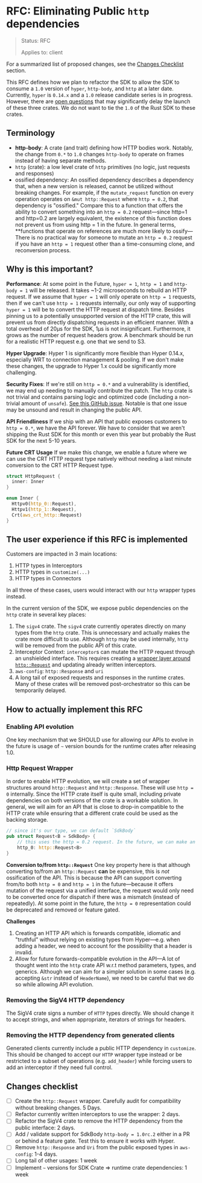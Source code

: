 <!-- Give your RFC a descriptive name saying what it would accomplish or what feature it defines -->
RFC: Eliminating Public `http` dependencies
=============

> Status: RFC
>
> Applies to: client

<!-- A great RFC will include a list of changes at the bottom so that the implementor can be sure they haven't missed anything -->
For a summarized list of proposed changes, see the [Changes Checklist](#changes-checklist) section.

<!-- Insert a short paragraph explaining, at a high level, what this RFC is for -->
This RFC defines how we plan to refactor the SDK to allow the SDK to consume a `1.0` version of `hyper`, `http-body`,
and `http` at a later date. Currently, `hyper` is `0.14.x` and a `1.0` release candidate series is in progress. However,
there are [open questions](https://github.com/orgs/hyperium/projects/1/views/4) that may significantly delay the launch
of
these three crates. We do not want to tie the `1.0` of the Rust SDK to these crates.

<!-- The "Terminology" section is optional but is really useful for defining the technical terms you're using in the RFC -->
Terminology
-----------

- **http-body**: A crate (and trait) defining how HTTP bodies work. Notably, the change from `0.*` to `1.0` changes `http-body`
  to operate on frames instead of having separate methods.
- `http` (crate): a low level crate of `http` primitives (no logic, just requests and responses)
- ossified dependency: An ossified dependency describes a dependency that, when a new version is released, cannot be utilized without breaking changes. For example, if the `mutate_request` function on every operation operates on `&mut http::Request` where `http = 0.2`, that dependency is "ossified." Compare this to a function that offers the ability to convert something into an `http = 0.2` request—since http=1 and http=0.2 are largely equivalent, the
  existence of this function does not prevent us from using http = 1 in the future. In general terms, **functions that operate on references are much more likely to ossify—There is no practical way for someone to mutate an `http = 0.2` request if you have an `http = 1` request other than a time-consuming clone, and reconversion process.

<!-- Explain how users will use this new feature and, if necessary, how this compares to the current user experience -->

## Why is this important?

**Performance**:
At some point in the Future, `hyper = 1`, `http = 1` and `http-body = 1` will be released. It takes ~1-2 microseconds to rebuild an HTTP request. If we assume that `hyper = 1` will only operate on `http = 1` requests, then if we can't use `http = 1` requests internally, our only way of supporting `hyper = 1` will be to convert the HTTP request at dispatch time. Besides pinning us to a potentially unsupported version of the HTTP crate, this will prevent us from directly dispatching requests in an efficient manner. With a total overhead of 20µs for the SDK, 1µs is not insignificant. Furthermore, it grows as the number of request headers grow. A benchmark should be run for a realistic HTTP request e.g. one that we send to S3.

**Hyper Upgrade**:
Hyper 1 is significantly more flexible than Hyper 0.14.x, especially WRT to connection management & pooling. If we don't make these changes, the upgrade to Hyper 1.x could be significantly more challenging.

**Security Fixes**:
If we're still on `http = 0.*` and a vulnerability is identified, we may end up needing to manually contribute the patch. The `http` crate is not trivial and contains parsing logic and optimized code (including a non-trivial amount of `unsafe`). [See this GitHub issue](https://github.com/hyperium/http/issues/412). Notable is that one issue may be unsound and result in changing the public API.

**API Friendliness**
If we ship with an API that public exposes customers to `http = 0.*`, we have the API forever. We have to consider that we aren't shipping the Rust SDK for this month or even this year but probably the Rust SDK for the next 5-10 years.

**Future CRT Usage**
If we make this change, we enable a future where we can use the CRT HTTP request type natively without needing a last minute conversion to the CRT HTTP Request type.
```rust
struct HttpRequest {
  inner: Inner
}

enum Inner {
  Httpv0(http_0::Request),
  Httpv1(http_1::Request),
  Crt(aws_crt_http::Request)
}
```

The user experience if this RFC is implemented
----------------------------------------------
Customers are impacted in 3 main locations:
1. HTTP types in Interceptors
2. HTTP types in `customize(...)`
3. HTTP types in Connectors

In all three of these cases, users would interact with our `http` wrapper types instead.


In the current version of the SDK, we expose public dependencies on the `http` crate in several key places:

1. The `sigv4` crate. The `sigv4` crate currently operates directly on many types from the `http` crate. This is unnecessary and actually makes the crate more difficult to use. Although `http` may be used internally, `http` will be removed from the public API of this crate.
2. Interceptor Context: `interceptor`s can mutate the HTTP request through an unshielded interface. This requires creating a [wrapper layer around `http::Request`](#http-request-wrapper) and updating already written interceptors.
3. `aws-config`: `http::Response` and `uri`
4. A long tail of exposed requests and responses in the runtime crates. Many of these crates will be removed post-orchestrator so this can be temporarily delayed.

<!-- Explain the implementation of this new feature -->
How to actually implement this RFC
----------------------------------

### Enabling API evolution
One key mechanism that we SHOULD use for allowing our APIs to evolve in the future is usage of `~` version bounds for the runtime crates after releasing 1.0.

### Http Request Wrapper

In order to enable HTTP evolution, we will create a set of wrapper structures around `http::Request` and `http::Response`. These will use `http = 0` internally. Since the HTTP crate itself is quite small, including private dependencies on both versions of the crate is a workable solution. In general, we will aim for an API that is close to drop-in compatible to the HTTP crate while ensuring that a different crate could be used as the backing storage.

```rust
// since it's our type, we can default `SdkBody`
pub struct Request<B = SdkBody> {
    // this uses the http = 0.2 request. In the future, we can make an internal enum to allow storing an http = 1
    http_0: http::Request<B>
}
```

**Conversion to/from `http::Request`**
One key property here is that although converting to/from an `http::Request` **can** be expensive, this is *not* ossification of the API. This is because the API can support converting from/to both `http = 0` and `http = 1` in the future—because it offers mutation of the request via a unified interface, the request would only need to be converted once for dispatch if there was a mismatch (instead of repeatedly). At some point in the future, the `http = 0` representation could be deprecated and removed or feature gated.

**Challenges**
1. Creating an HTTP API which is forwards compatible, idiomatic and "truthful" without relying on existing types from Hyper—e.g. when adding a header, we need to account for the possibility that a header is invalid.
2. Allow for future forwards-compatible evolution in the API—A lot of thought went into the `http` crate API w.r.t method parameters, types, and generics. Although we can aim for a simpler solution in some cases (e.g. accepting `&str` instead of `HeaderName`), we need to be careful that we do so while allowing API evolution.

### Removing the SigV4 HTTP dependency
The SigV4 crate signs a number of `HTTP` types directly. We should change it to accept strings, and when appropriate, iterators of strings for headers.

### Removing the HTTP dependency from generated clients
Generated clients currently include a public HTTP dependency in `customize`. This should be changed to accept our `HTTP` wrapper type instead or be restricted to a subset of operations (e.g. `add_header`) while forcing users to add an interceptor if they need full control.


<!-- Include a checklist of all the things that need to happen for this RFC's implementation to be considered complete -->
Changes checklist
-----------------

- [ ] Create the `http::Request` wrapper. Carefully audit for compatibility without breaking changes. 5 Days.
- [ ] Refactor currently written interceptors to use the wrapper: 2 days.
- [ ] Refactor the SigV4 crate to remove the HTTP dependency from the public interface: 2 days.
- [ ] Add / validate support for SdkBody `http-body = 1.0rc.2` either in a PR or behind a feature gate. Test this to
  ensure it works with Hyper.
- [ ] Remove `http::Response` and `Uri` from the public exposed types in `aws-config`: 1-4 days.
- [ ] Long tail of other usages: 1 week
- [ ] Implement `~` versions for SDK Crate => runtime crate dependencies: 1 week
